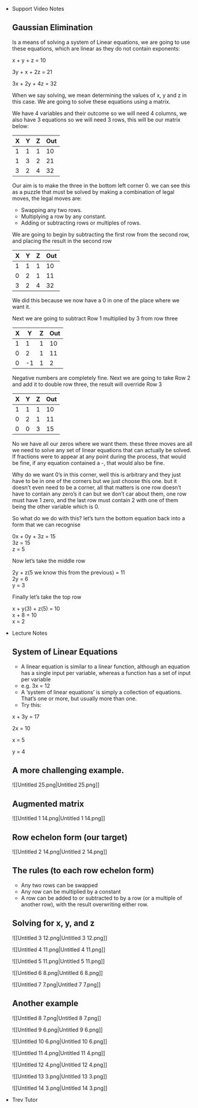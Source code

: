 - Support Video Notes
    
    ## Gaussian Elimination
    
    Is a means of solving a system of Linear equations, we are going to use these equations, which are linear as they do not contain exponents:
    
    x + y + z = 10
    
    3y + x + 2z = 21
    
    3x + 2y + 4z = 32
    
    When we say solving, we mean determining the values of x, y and z in this case. We are going to solve these equations using a matrix.
    
    We have 4 variables and their outcome so we will need 4 columns, we also have 3 equations so we will need 3 rows, this will be our matrix below:
    
    |X|Y|Z|Out|
    |---|---|---|---|
    |1|1|1|10|
    |1|3|2|21|
    |3|2|4|32|
    
    Our aim is to make the three in the bottom left corner 0. we can see this as a puzzle that must be solved by making a combination of legal moves, the legal moves are:
    
    - Swapping any two rows.
    - Multiplying a row by any constant.
    - Adding or subtracting rows or multiples of rows.
    
    We are going to begin by subtracting the first row from the second row, and placing the result in the second row
    
    |X|Y|Z|Out|
    |---|---|---|---|
    |1|1|1|10|
    |0|2|1|11|
    |3|2|4|32|
    
    We did this because we now have a 0 in one of the place where we want it.
    
    Next we are going to subtract Row 1 multiplied by 3 from row three
    
    |X|Y|Z|Out|
    |---|---|---|---|
    |1|1|1|10|
    |0|2|1|11|
    |0|-1|1|2|
    
    Negative numbers are completely fine. Next we are going to take Row 2 and add it to double row three, the result will override Row 3
    
    |X|Y|Z|Out|
    |---|---|---|---|
    |1|1|1|10|
    |0|2|1|11|
    |0|0|3|15|
    
    No we have all our zeros where we want them. these three moves are all we need to solve any set of linear equations that can actually be solved. If fractions were to appear at any point during the process, that would be fine, if any equation contained a -, that would also be fine.
    
    Why do we want 0’s in this corner, well this is arbitrary and they just have to be in one of the corners but we just choose this one. but it doesn’t even need to be a corner, all that matters is one row doesn’t have to contain any zero’s it can but we don’t car about them, one row must have 1 zero, and the last row must contain 2 with one of them being the other variable which is 0.
    
    So what do we do with this? let’s turn the bottom equation back into a form that we can recognise
    
    0x + 0y + 3z = 15  
    3z = 15  
    z = 5  
    
    Now let’s take the middle row
    
    2y + z(5 we know this from the previous) = 11  
    2y = 6  
    y = 3  
    
    Finally let’s take the top row
    
    x + y(3) + z(5) = 10  
    x + 8 = 10  
    x = 2  
    
- Lecture Notes
    
    ## System of Linear Equations
    
    - A linear equation is similar to a linear function, although an equation has a single input per variable, whereas a function has a set of input per variable
    - e.g. 3x = 12
    - A ‘system of linear equations’ is simply a collection of equations. That’s one or more, but usually more than one.
    - Try this:
    
    x + 3y = 17
    
    2x = 10
    
    x = 5
    
    y = 4
    
    ## A more challenging example.
    
    ![[Untitled 25.png|Untitled 25.png]]
    
    ## Augmented matrix
    
    ![[Untitled 1 14.png|Untitled 1 14.png]]
    
    ## Row echelon form (our target)
    
    ![[Untitled 2 14.png|Untitled 2 14.png]]
    
    ## The rules (to each row echelon form)
    
    - Any two rows can be swapped
    - Any row can be multiplied by a constant
    - A row can be added to or subtracted to by a row (or a multiple of another row), with the result overwriting either row.
    
    ## Solving for x, y, and z
    
    ![[Untitled 3 12.png|Untitled 3 12.png]]
    
    ![[Untitled 4 11.png|Untitled 4 11.png]]
    
    ![[Untitled 5 11.png|Untitled 5 11.png]]
    
    ![[Untitled 6 8.png|Untitled 6 8.png]]
    
    ![[Untitled 7 7.png|Untitled 7 7.png]]
    
    ## Another example
    
    ![[Untitled 8 7.png|Untitled 8 7.png]]
    
    ![[Untitled 9 6.png|Untitled 9 6.png]]
    
    ![[Untitled 10 6.png|Untitled 10 6.png]]
    
    ![[Untitled 11 4.png|Untitled 11 4.png]]
    
    ![[Untitled 12 4.png|Untitled 12 4.png]]
    
    ![[Untitled 13 3.png|Untitled 13 3.png]]
    
    ![[Untitled 14 3.png|Untitled 14 3.png]]
    
- Trev Tutor